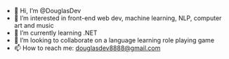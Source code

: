 - 👋 Hi, I’m @DouglasDev
- 👀 I’m interested in front-end web dev, machine learning, NLP, computer art and music
- 🌱 I’m currently learning .NET
- 💞️ I’m looking to collaborate on a language learning role playing game
- 📫 How to reach me: douglasdev8888@gmail.com
